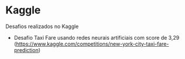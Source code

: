 # Kaggle
Desafios realizados no Kaggle
- Desafio Taxi Fare usando redes neurais artificiais com score de 3,29 (https://www.kaggle.com/competitions/new-york-city-taxi-fare-prediction)
